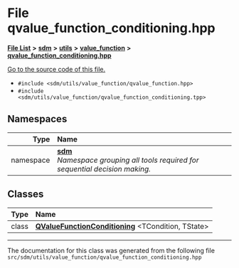 
# File qvalue\_function\_conditioning.hpp

<link rel="stylesheet" href="https://cdnjs.cloudflare.com/ajax/libs/KaTeX/0.5.1/katex.min.css">
<link rel="stylesheet" href="https://cdn.jsdelivr.net/github-markdown-css/2.2.1/github-markdown.css"/>



[**File List**](files.md) **>** [**sdm**](dir_ae1b8d8c3d2627954ba53c22978558f0.md) **>** [**utils**](dir_d5f9b32a4b7e3085fe36bb5e85e812de.md) **>** [**value\_function**](dir_9190e49f25bb1396e1fb4a6f0beec9b4.md) **>** [**qvalue\_function\_conditioning.hpp**](qvalue__function__conditioning_8hpp.md)

[Go to the source code of this file.](qvalue__function__conditioning_8hpp_source.md)



* `#include <sdm/utils/value_function/qvalue_function.hpp>`
* `#include <sdm/utils/value_function/qvalue_function_conditioning.tpp>`









## Namespaces

| Type | Name |
| ---: | :--- |
| namespace | [**sdm**](namespacesdm.md) <br>_Namespace grouping all tools required for sequential decision making._  |

## Classes

| Type | Name |
| ---: | :--- |
| class | [**QValueFunctionConditioning**](classsdm_1_1QValueFunctionConditioning.md) &lt;TCondition, TState&gt;<br> |














------------------------------
The documentation for this class was generated from the following file `src/sdm/utils/value_function/qvalue_function_conditioning.hpp`